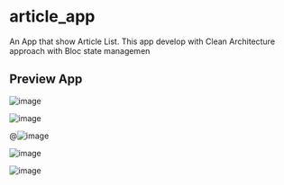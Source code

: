 # article_app

An App that show Article List. This app develop with Clean Architecture approach with Bloc state managemen

## Preview App

![image](https://github.com/Giber05/article_app/assets/72600935/31034535-feaa-4e88-823e-a0af0516e83e)

![image](https://github.com/Giber05/article_app/assets/72600935/f7eeda00-7473-4929-9c4f-e59f4519c28e)

@![image](https://github.com/Giber05/article_app/assets/72600935/f41b0d29-becc-460e-ac6b-9559286dc637)

![image](https://github.com/Giber05/article_app/assets/72600935/d77a3e2b-cd9a-4c4b-acba-737c159884c2)

![image](https://github.com/Giber05/article_app/assets/72600935/4e1a69ac-761a-4322-8e39-9e3bf02974b1)


 
